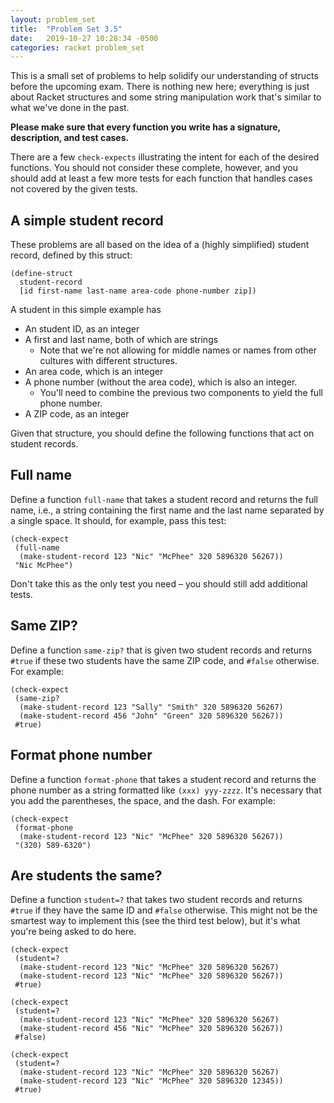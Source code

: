 ```yaml
---
layout: problem_set
title:  "Problem Set 3.5"
date:   2019-10-27 10:28:34 -0500
categories: racket problem_set
---
```


This is a small set of problems to help solidify our understanding of structs
before the upcoming exam. There is nothing new here; everything is just about
Racket structures and some string manipulation work that's similar to what we've
done in the past.

**Please make sure that every function you write has a 
signature, description, and test cases.**

There are a few `check-expects` illustrating the intent
for each of the desired functions. You should not consider
these complete, however, and you should add at least a few
more tests for each function that handles cases not covered
by the given tests.

## A simple student record

These problems are all based on the idea of a (highly 
simplified) student record, defined by this struct:

```racket
(define-struct
  student-record
  [id first-name last-name area-code phone-number zip])
```

A student in this simple example has 

- An student ID, as an integer
- A first and last name, both of which are strings
  - Note that we're not allowing for middle names or names 
    from other cultures with different structures. <sniff>
- An area code, which is an integer
- A phone number (without the area code), which is also an 
  integer.
  - You'll need to combine the previous two components to
    yield the full phone number.
- A ZIP code, as an integer

Given that structure, you should define the following 
functions that act on student records.

## Full name

Define a function `full-name` that takes a student record and
returns the full name, i.e., a string containing the first 
name and the last name separated by a single space. It
should, for example, pass this test:

```racket
(check-expect
 (full-name
  (make-student-record 123 "Nic" "McPhee" 320 5896320 56267))
 "Nic McPhee")
```

Don't take this as the only test you need – you should still
add additional tests.

## Same ZIP?

Define a function `same-zip?` that is given two student
records and returns `#true` if these two students have the 
same ZIP code, and `#false` otherwise. For example:

```racket
(check-expect
 (same-zip?
  (make-student-record 123 "Sally" "Smith" 320 5896320 56267)
  (make-student-record 456 "John" "Green" 320 5896320 56267))
 #true)
```

## Format phone number

Define a function `format-phone` that takes a student record
and returns the phone number as a string formatted like
`(xxx) yyy-zzzz`. It's necessary that you add the 
parentheses, the space, and the dash. For example:

```racket
(check-expect
 (format-phone
  (make-student-record 123 "Nic" "McPhee" 320 5896320 56267))
 "(320) 589-6320")
```

## Are students the same?

Define a function `student=?` that takes two student
records and returns `#true` if they have the same ID and
`#false` otherwise. This might not be the smartest way to 
implement this (see the third test below), but it's what
you're being asked to do here.

```racket
(check-expect
 (student=?
  (make-student-record 123 "Nic" "McPhee" 320 5896320 56267)
  (make-student-record 123 "Nic" "McPhee" 320 5896320 56267))
 #true)

(check-expect
 (student=?
  (make-student-record 123 "Nic" "McPhee" 320 5896320 56267)
  (make-student-record 456 "Nic" "McPhee" 320 5896320 56267))
 #false)

(check-expect
 (student=?
  (make-student-record 123 "Nic" "McPhee" 320 5896320 56267)
  (make-student-record 123 "Nic" "McPhee" 320 5896320 12345))
 #true)
```